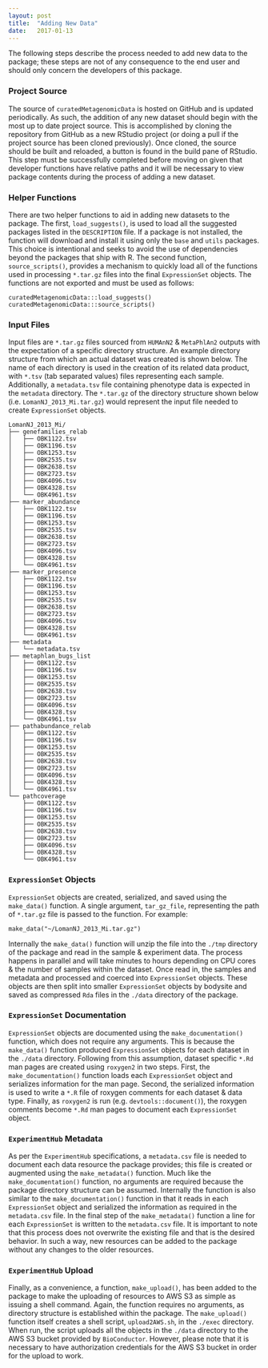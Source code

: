 ```yaml
---
layout: post
title:  "Adding New Data"
date:   2017-01-13
---
```

The following steps describe the process needed to add new data to the package; these steps are not of any consequence to the end user and should only concern the developers of this package.

### Project Source

The source of `curatedMetagenomicData` is hosted on GitHub and is updated
periodically. As such, the addition of any new dataset should begin with the
most up to date project source. This is accomplished by cloning the repository
from GitHub as a new RStudio project (or doing a pull if the project source has
been cloned previously). Once cloned, the source should be built and reloaded, a
button is found in the build pane of RStudio. This step must be successfully
completed before moving on given that developer functions have relative paths
and it will be necessary to view package contents during the process of adding a
new dataset.

### Helper Functions

There are two helper functions to aid in adding new datasets to the package. The
first, `load_suggests()`, is used to load all the suggested packages listed in
the `DESCRIPTION` file. If a package is not installed, the function will
download and install it using only the `base` and `utils` packages. This choice
is intentional and seeks to avoid the use of dependencies beyond the packages
that ship with R. The second function, `source_scripts()`, provides a mechanism
to quickly load all of the functions used in processing `*.tar.gz` files into
the final `ExpressionSet` objects. The functions are not exported and must be
used as follows:

```
curatedMetagenomicData:::load_suggests()
curatedMetagenomicData:::source_scripts()
```

### Input Files

Input files are `*.tar.gz` files sourced from `HUMAnN2` & `MetaPhlAn2` outputs
with the expectation of a specific directory structure. An example directory
structure from which an actual dataset was created is shown below. The name of
each directory is used in the creation of its related data product, with `*.tsv`
(tab separated values) files representing each sample. Additionally, a
`metadata.tsv` file containing phenotype data is expected in the `metadata`
directory. The `*.tar.gz` of the directory structure shown below (i.e.
`LomanNJ_2013_Mi.tar.gz`) would represent the input file needed to create
`ExpressionSet` objects.

```
LomanNJ_2013_Mi/
├── genefamilies_relab
│   ├── OBK1122.tsv
│   ├── OBK1196.tsv
│   ├── OBK1253.tsv
│   ├── OBK2535.tsv
│   ├── OBK2638.tsv
│   ├── OBK2723.tsv
│   ├── OBK4096.tsv
│   ├── OBK4328.tsv
│   └── OBK4961.tsv
├── marker_abundance
│   ├── OBK1122.tsv
│   ├── OBK1196.tsv
│   ├── OBK1253.tsv
│   ├── OBK2535.tsv
│   ├── OBK2638.tsv
│   ├── OBK2723.tsv
│   ├── OBK4096.tsv
│   ├── OBK4328.tsv
│   └── OBK4961.tsv
├── marker_presence
│   ├── OBK1122.tsv
│   ├── OBK1196.tsv
│   ├── OBK1253.tsv
│   ├── OBK2535.tsv
│   ├── OBK2638.tsv
│   ├── OBK2723.tsv
│   ├── OBK4096.tsv
│   ├── OBK4328.tsv
│   └── OBK4961.tsv
├── metadata
│   └── metadata.tsv
├── metaphlan_bugs_list
│   ├── OBK1122.tsv
│   ├── OBK1196.tsv
│   ├── OBK1253.tsv
│   ├── OBK2535.tsv
│   ├── OBK2638.tsv
│   ├── OBK2723.tsv
│   ├── OBK4096.tsv
│   ├── OBK4328.tsv
│   └── OBK4961.tsv
├── pathabundance_relab
│   ├── OBK1122.tsv
│   ├── OBK1196.tsv
│   ├── OBK1253.tsv
│   ├── OBK2535.tsv
│   ├── OBK2638.tsv
│   ├── OBK2723.tsv
│   ├── OBK4096.tsv
│   ├── OBK4328.tsv
│   └── OBK4961.tsv
└── pathcoverage
    ├── OBK1122.tsv
    ├── OBK1196.tsv
    ├── OBK1253.tsv
    ├── OBK2535.tsv
    ├── OBK2638.tsv
    ├── OBK2723.tsv
    ├── OBK4096.tsv
    ├── OBK4328.tsv
    └── OBK4961.tsv
```

### `ExpressionSet` Objects

`ExpressionSet` objects are created, serialized, and saved using the `make_data()`
function. A single argument, `tar_gz_file`, representing the path of `*.tar.gz`
file is passed to the function. For example:

```
make_data("~/LomanNJ_2013_Mi.tar.gz")
```

Internally the `make_data()` function will unzip the file into the `./tmp`
directory of the package and read in the sample & experiment data. The process
happens in parallel and will take minutes to hours depending on CPU cores & the
number of samples within the dataset. Once read in, the samples and metadata and
processed and coerced into `ExpressionSet` objects. These objects are then split
into smaller `ExpressionSet` objects by bodysite and saved as compressed `Rda`
files in the `./data` directory of the package.

### `ExpressionSet` Documentation

`ExpressionSet` objects are documented using the `make_documentation()`
function, which does not require any arguments. This is because the
`make_data()` function produced `ExpressionSet` objects for each dataset in the
`./data` directory. Following from this assumption, dataset specific `*.Rd` man
pages are created using `roxygen2` in two steps. First, the
`make_documentation()` function loads each `ExpressionSet` object and serializes
information for the man page. Second, the serialized information is used to
write a `*.R` file of roxygen comments for each dataset & data type. Finally, as
`roxygen2` is run (e.g. `devtools::document()`), the roxygen comments become
`*.Rd` man pages to document each `ExpressionSet` object.

### `ExperimentHub` Metadata

As per the `ExperimentHub` specifications, a `metadata.csv` file is needed to
document each data resource the package provides; this file is created or
augmented using the `make_metadata()` function. Much like the
`make_documentation()` function, no arguments are required because the package
directory structure can be assumed. Internally the function is also similar to
the `make_documentation()` function in that it reads in each `ExpressionSet`
object and serialized the information as required in the `metadata.csv` file. In
the final step of the `make_metadata()` function a line for each `ExpressionSet`
is written to the `metadata.csv` file. It is important to note that this process
does not overwrite the existing file and that is the desired behavior. In such a
way, new resources can be added to the package without any changes to the older
resources.

### `ExperimentHub` Upload

Finally, as a convenience, a function, `make_upload()`, has been added to the
package to make the uploading of resources to AWS S3 as simple as issuing a
shell command. Again, the function requires no arguments, as directory structure
is established within the package. The `make_upload()` function itself creates a
shell script, `upload2AWS.sh`, in the `./exec` directory. When run, the script
uploads all the objects in the `./data` directory to the AWS S3 bucket provided
by `BioConductor`. However, please note that it is necessary to have
authorization credentials for the AWS S3 bucket in order for the upload to work.
